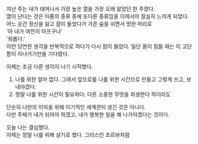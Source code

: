 지난 주는 내가 태어나서 가장 높은 열을 가장 오래 앓았던 한 주였다.  
열이 난다는 것은 아픔의 종류 중에 또다른 종류임을 이제서야 절실히 느끼게 되었다.  
어느 순간 정신을 잃고 잠이 들었다가 가픈 숨을 쉬면서 멍한 머리로  
'아 내가 여전히 아프구나'  
'외롭다.'  
이런 당연한 생각을 반복적으로 하다가 다시 잠이 들었다. 
일단 몸이 힘들 때는 이 고단함이 지나가기만을 기다렸다.  
  
   
  이제는 조금 다른 생각이 나기 시작했다.  
  1. 나를 위한 얼마 없다. 그래서 앞으로를 나를 위한 시간으로 만들고 그렇게 쓰고, 보내야겠다.  
  2. 정말 나를 위한 시간이 필요하다. 다른 소중한 무엇을 희생한다 하더라도   
  
단순히 나만의 이익을 위해 이기적인 세계관이 생긴 것은 아니다.  
다만 주체가 내가 되어야 하겠고, 내가 행복한 일을 해 나가야겠다는 것이다.  
     
오늘 나는 결심했다.  
이제는 정말 나를 위해 살기로 했다.
  그리스인 조르바처럼  
 

